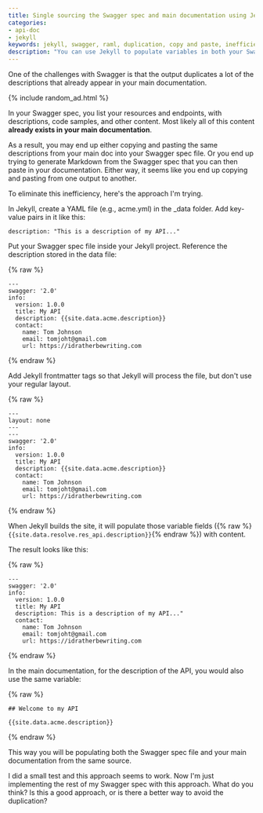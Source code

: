 ```yaml
---
title: Single sourcing the Swagger spec and main documentation using Jekyll
categories:
- api-doc
- jekyll
keywords: jekyll, swagger, raml, duplication, copy and paste, inefficiency, variables, auto-populate, single source
description: "You can use Jekyll to populate variables in both your Swagger spec and main documentation. This allows you to single source your content into both of these outputs in a more efficient way."
---
```


One of the challenges with Swagger is that the output duplicates a lot of the descriptions that already appear in your main documentation.

{% include random_ad.html %}

In your Swagger spec, you list your resources and endpoints, with descriptions, code samples, and other content. Most likely all of this content **already exists in your main documentation**.

As a result, you may end up either copying and pasting the same descriptions from your main doc into your Swagger spec file. Or you end up trying to generate Markdown from the Swagger spec that you can then paste in your documentation. Either way, it seems like you end up copying and pasting from one output to another.

To eliminate this inefficiency, here's the approach I'm trying.

In Jekyll, create a YAML file (e.g., acme.yml) in the \_data folder. Add key-value pairs in it like this:

```
description: "This is a description of my API..."
```

Put your Swagger spec file inside your Jekyll project. Reference the description stored in the data file:

{% raw %}
```
---
swagger: '2.0'
info:
  version: 1.0.0
  title: My API
  description: {{site.data.acme.description}}
  contact:
    name: Tom Johnson
    email: tomjoht@gmail.com
    url: https://idratherbewriting.com
```
{% endraw %}

Add Jekyll frontmatter tags so that Jekyll will process the file, but don't use your regular layout.

{% raw %}
```
---
layout: none
---
---
swagger: '2.0'
info:
  version: 1.0.0
  title: My API
  description: {{site.data.acme.description}}
  contact:
    name: Tom Johnson
    email: tomjoht@gmail.com
    url: https://idratherbewriting.com
```
{% endraw %}

When Jekyll builds the site, it will populate those variable fields ({% raw %}`{{site.data.resolve.res_api.description}}`{% endraw %}) with content.

The result looks like this:

{% raw %}
```
---
swagger: '2.0'
info:
  version: 1.0.0
  title: My API
  description: This is a description of my API..."
  contact:
    name: Tom Johnson
    email: tomjoht@gmail.com
    url: https://idratherbewriting.com
```
{% endraw %}

In the main documentation, for the description of the API, you would also use the same variable:

{% raw %}
```
## Welcome to my API

{{site.data.acme.description}}
```
{% endraw %}

This way you will be populating both the Swagger spec file and your main documentation from the same source.

I did a small test and this approach seems to work. Now I'm just implementing the rest of my Swagger spec with this approach. What do you think? Is this a good approach, or is there a better way to avoid the duplication?
